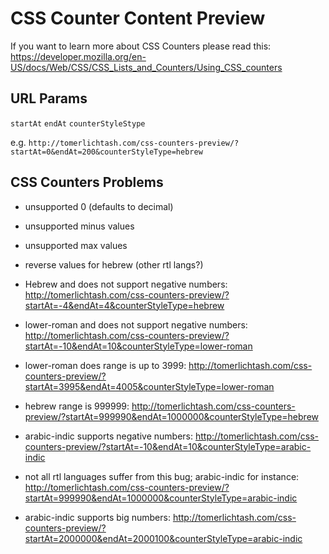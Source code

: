 # CSS Counter Content Preview

If you want to learn more about CSS Counters please read this:
https://developer.mozilla.org/en-US/docs/Web/CSS/CSS_Lists_and_Counters/Using_CSS_counters

## URL Params
```startAt```
```endAt```
```counterStyleStype```

e.g. ```http://tomerlichtash.com/css-counters-preview/?startAt=0&endAt=200&counterStyleType=hebrew```

## CSS Counters Problems
* unsupported 0 (defaults to decimal)
* unsupported minus values
* unsupported max values
* reverse values for hebrew (other rtl langs?)

* Hebrew and does not support negative numbers: http://tomerlichtash.com/css-counters-preview/?startAt=-4&endAt=4&counterStyleType=hebrew
* lower-roman and does not support negative numbers: http://tomerlichtash.com/css-counters-preview/?startAt=-10&endAt=10&counterStyleType=lower-roman
* lower-roman does range is up to 3999: http://tomerlichtash.com/css-counters-preview/?startAt=3995&endAt=4005&counterStyleType=lower-roman
* hebrew range is 999999: http://tomerlichtash.com/css-counters-preview/?startAt=999990&endAt=1000000&counterStyleType=hebrew
* arabic-indic supports negative numbers: http://tomerlichtash.com/css-counters-preview/?startAt=-10&endAt=10&counterStyleType=arabic-indic
* not all rtl languages suffer from this bug; arabic-indic for instance: http://tomerlichtash.com/css-counters-preview/?startAt=999990&endAt=1000000&counterStyleType=arabic-indic
* arabic-indic supports big numbers: http://tomerlichtash.com/css-counters-preview/?startAt=2000000&endAt=2000100&counterStyleType=arabic-indic